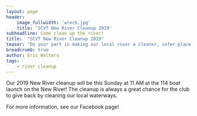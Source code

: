 ```yaml
---
layout: page
header:
    image_fullwidth: 'wreck.jpg'
    title: 'SCVT New River Cleanup 2019'
subheadline: Come clean up the river!
title:  "SCVT New River Cleanup 2019"
teaser: "Do your part in making our local river a cleaner, safer place for divers and others!"
breadcrumb: true
author: Eric Walters
tags:
    - river cleanup
---
```

Our 2019 New River cleanup will be this Sunday at 11 AM at the 114 boat launch on the New River! The cleanup is always a great chance for the club to give back by cleaning our local waterways.

For more information, see our Facebook page! 

